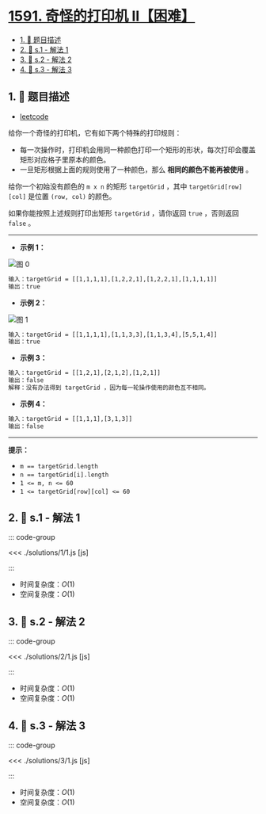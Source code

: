 # [1591. 奇怪的打印机 II【困难】](https://github.com/tnotesjs/TNotes.leetcode/tree/main/notes/1591.%20%E5%A5%87%E6%80%AA%E7%9A%84%E6%89%93%E5%8D%B0%E6%9C%BA%20II%E3%80%90%E5%9B%B0%E9%9A%BE%E3%80%91)

<!-- region:toc -->

- [1. 📝 题目描述](#1--题目描述)
- [2. 🎯 s.1 - 解法 1](#2--s1---解法-1)
- [3. 🎯 s.2 - 解法 2](#3--s2---解法-2)
- [4. 🎯 s.3 - 解法 3](#4--s3---解法-3)

<!-- endregion:toc -->

## 1. 📝 题目描述

- [leetcode](https://leetcode.cn/problems/strange-printer-ii/)

给你一个奇怪的打印机，它有如下两个特殊的打印规则：

- 每一次操作时，打印机会用同一种颜色打印一个矩形的形状，每次打印会覆盖矩形对应格子里原本的颜色。
- 一旦矩形根据上面的规则使用了一种颜色，那么 **相同的颜色不能再被使用** 。

给你一个初始没有颜色的 `m x n` 的矩形 `targetGrid` ，其中 `targetGrid[row][col]` 是位置 `(row, col)` 的颜色。

如果你能按照上述规则打印出矩形 `targetGrid` ，请你返回 `true` ，否则返回 `false` 。

---

- **示例 1：**

![图 0](https://cdn.jsdelivr.net/gh/tnotesjs/imgs@main/2025-09-22-15-10-51.png)

```txt
输入：targetGrid = [[1,1,1,1],[1,2,2,1],[1,2,2,1],[1,1,1,1]]
输出：true
```

- **示例 2：**

![图 1](https://cdn.jsdelivr.net/gh/tnotesjs/imgs@main/2025-09-22-15-10-56.png)

```txt
输入：targetGrid = [[1,1,1,1],[1,1,3,3],[1,1,3,4],[5,5,1,4]]
输出：true
```

- **示例 3：**

```txt
输入：targetGrid = [[1,2,1],[2,1,2],[1,2,1]]
输出：false
解释：没有办法得到 targetGrid ，因为每一轮操作使用的颜色互不相同。
```

- **示例 4：**

```txt
输入：targetGrid = [[1,1,1],[3,1,3]]
输出：false
```

---

**提示：**

- `m == targetGrid.length`
- `n == targetGrid[i].length`
- `1 <= m, n <= 60`
- `1 <= targetGrid[row][col] <= 60`

## 2. 🎯 s.1 - 解法 1

::: code-group

<<< ./solutions/1/1.js [js]

:::

- 时间复杂度：$O(1)$
- 空间复杂度：$O(1)$

## 3. 🎯 s.2 - 解法 2

::: code-group

<<< ./solutions/2/1.js [js]

:::

- 时间复杂度：$O(1)$
- 空间复杂度：$O(1)$

## 4. 🎯 s.3 - 解法 3

::: code-group

<<< ./solutions/3/1.js [js]

:::

- 时间复杂度：$O(1)$
- 空间复杂度：$O(1)$
